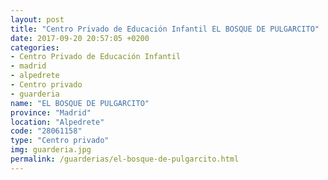 ```yaml
---
layout: post
title: "Centro Privado de Educación Infantil EL BOSQUE DE PULGARCITO"
date: 2017-09-20 20:57:05 +0200
categories:
- Centro Privado de Educación Infantil
- madrid
- alpedrete
- Centro privado
- guarderia
name: "EL BOSQUE DE PULGARCITO"
province: "Madrid"
location: "Alpedrete"
code: "28061158"
type: "Centro privado"
img: guarderia.jpg
permalink: /guarderias/el-bosque-de-pulgarcito.html
---
```

